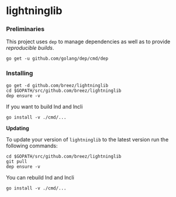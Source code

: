 # lightninglib
### Preliminaries

This project uses `dep` to manage dependencies as well as to provide *reproducible builds*.

```
go get -u github.com/golang/dep/cmd/dep
```

### Installing

```
go get -d github.com/breez/lightninglib
cd $GOPATH/src/github.com/breez/lightninglib
dep ensure -v
```
If you want to build lnd and lncli
```
go install -v ./cmd/...
```

**Updating**

To update your version of `lightninglib` to the latest version run the following
commands:
```
cd $GOPATH/src/github.com/breez/lightninglib
git pull
dep ensure -v
```
You can rebuild lnd and lncli
```
go install -v ./cmd/...
```
